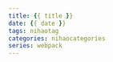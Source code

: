 ```yaml
---
title: {{ title }}
date: {{ date }}
tags: nihaotag
categories: nihaocategories
series: webpack
---
```

